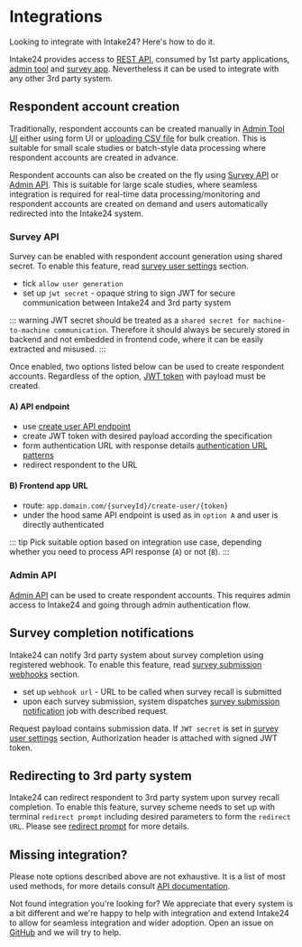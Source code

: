 # Integrations

Looking to integrate with Intake24? Here's how to do it.

Intake24 provides access to [REST API](/api/), consumed by 1st party applications, [admin tool](/admin/) and [survey app](/survey/). Nevertheless it can be used to integrate with any other 3rd party system.

## Respondent account creation

Traditionally, respondent accounts can be created manually in [Admin Tool UI](/admin/surveys/#respondents) either using form UI or [uploading CSV file](/admin/system/job-types.html#surveyimportrespondents) for bulk creation. This is suitable for small scale studies or batch-style data processing where respondent accounts are created in advance.

Respondent accounts can also be created on the fly using [Survey API](#survey-api) or [Admin API](#admin-api). This is suitable for large scale studies, where seamless integration is required for real-time data processing/monitoring and respondent accounts are created on demand and users automatically redirected into the Intake24 system.

### Survey API

Survey can be enabled with respondent account generation using shared secret. To enable this feature, read [survey user settings](/admin/surveys/#users-settings) section.

- tick `allow user generation`
- set up `jwt secret` - opaque string to sign JWT for secure communication between Intake24 and 3rd party system

::: warning
JWT secret should be treated as a `shared secret for machine-to-machine communication`. Therefore it should always be securely stored in backend and not embedded in frontend code, where it can be easily extracted and misused.
:::

Once enabled, two options listed below can be used to create respondent accounts. Regardless of the option, [JWT token](/api/survey/surveys-public.html#create-user) with payload must be created.

#### A) API endpoint

- use [create user API endpoint](/api/survey/surveys-public.html#create-user)
- create JWT token with desired payload according the specification
- form authentication URL with response details [authentication URL patterns](/admin/surveys/#authentication-urls)
- redirect respondent to the URL

#### B) Frontend app URL

- route: `app.domain.com/{surveyId}/create-user/{token}`
- under the hood same API endpoint is used as in `option A` and user is directly authenticated

::: tip
Pick suitable option based on integration use case, depending whether you need to process API response (`A`) or not (`B`).
:::

### Admin API

[Admin API](/api/admin/surveys/respondents) can be used to create respondent accounts. This requires admin access to Intake24 and going through admin authentication flow.

## Survey completion notifications

Intake24 can notify 3rd party system about survey completion using registered webhook. To enable this feature, read [survey submission webhooks](/admin/surveys/#submission-webhooks) section.

- set up `webhook url` - URL to be called when survey recall is submitted
- upon each survey submission, system dispatches [survey submission notification](/admin/system/job-types.html#surveysubmissionnotification) job with described request.

Request payload contains submission data. If `JWT secret` is set in [survey user settings](/admin/surveys/#users-settings) section, Authorization header is attached with signed JWT token.

## Redirecting to 3rd party system

Intake24 can redirect respondent to 3rd party system upon survey recall completion. To enable this feature, survey scheme needs to set up with terminal `redirect prompt` including desired parameters to form the `redirect URL`. Please see [redirect prompt](/admin/surveys/prompt-types.html#redirect-prompt) for more details.

## Missing integration?

Please note options described above are not exhaustive. It is a list of most used methods, for more details consult [API documentation](/api/).

Not found integration you're looking for? We appreciate that every system is a bit different and we're happy to help with integration and extend Intake24 to allow for seamless integration and wider adoption. Open an issue on [GitHub](https://github.com/MRC-Epid-it24/intake24/issues) and we will try to help.
